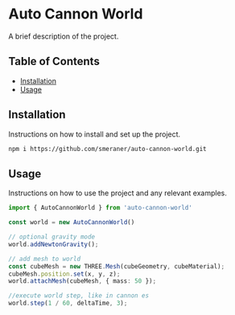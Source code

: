 # Auto Cannon World

A brief description of the project.

## Table of Contents

- [Installation](#installation)
- [Usage](#usage)

## Installation

Instructions on how to install and set up the project.
```bash
npm i https://github.com/smeraner/auto-cannon-world.git
```

## Usage

Instructions on how to use the project and any relevant examples.
```typescript
import { AutoCannonWorld } from 'auto-cannon-world'

const world = new AutoCannonWorld()

// optional gravity mode
world.addNewtonGravity();

// add mesh to world
const cubeMesh = new THREE.Mesh(cubeGeometry, cubeMaterial);
cubeMesh.position.set(x, y, z);
world.attachMesh(cubeMesh, { mass: 50 });

//execute world step, like in cannon es
world.step(1 / 60, deltaTime, 3);
```
